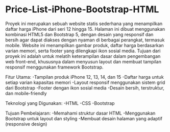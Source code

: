 # Price-List-iPhone-Bootstrap-HTML
Proyek ini merupakan sebuah website statis sederhana yang menampilkan daftar harga iPhone dari seri 12 hingga 15. Halaman ini dibuat menggunakan kombinasi HTML5 dan Bootstrap 5, dengan desain yang responsif dan bersih agar dapat diakses dengan nyaman di berbagai perangkat, termasuk mobile.
Website ini menampilkan gambar produk, daftar harga berdasarkan varian memori, serta footer yang dilengkapi ikon sosial media. Tujuan dari proyek ini adalah untuk melatih keterampilan dasar dalam pengembangan web front-end, khususnya dalam menyusun layout dan membuat tampilan responsif menggunakan framework Bootstrap.

Fitur Utama:
-Tampilan produk iPhone 12, 13, 14, dan 15
-Daftar harga untuk setiap varian kapasitas memori
-Layout responsif menggunakan sistem grid dari Bootstrap
-Footer dengan ikon sosial media
-Desain bersih, terstruktur, dan mobile-friendly

Teknologi yang Digunakan:
-HTML
-CSS
-Bootstrap 

Tujuan Pembelajaran:
-Memahami struktur dasar HTML
-Menggunakan Bootstrap untuk layout dan styling
-Membuat desain halaman yang adaptif (responsive design)
